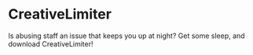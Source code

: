 # CreativeLimiter
Is abusing staff an issue that keeps you up at night? Get some sleep, and download CreativeLimiter!
